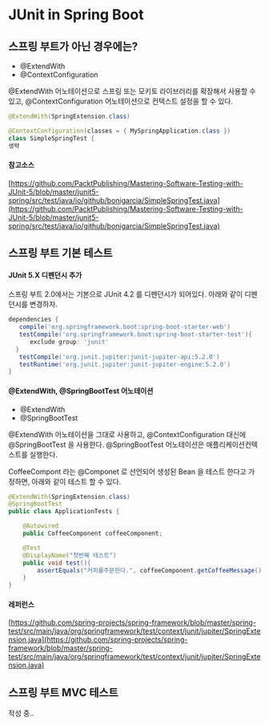 # JUnit in Spring Boot

## 스프링 부트가 아닌 경우에는?
- @ExtendWith 
- @ContextConfiguration

@ExtendWith 어노테이션으로 스프링 또는 모키토 라이브러리를 확장해서 사용할 수 있고, @ContextConfiguration 어노테이션으로 컨텍스트 설정을 할 수 있다.  

````java
@ExtendWith(SpringExtension.class)

@ContextConfiguration(classes = { MySpringApplication.class })
class SimpleSpringTest {
생략
````

#### 참고소스
[https://github.com/PacktPublishing/Mastering-Software-Testing-with-JUnit-5/blob/master/junit5-spring/src/test/java/io/github/bonigarcia/SimpleSpringTest.java](https://github.com/PacktPublishing/Mastering-Software-Testing-with-JUnit-5/blob/master/junit5-spring/src/test/java/io/github/bonigarcia/SimpleSpringTest.java)

## 스프링 부트 기본 테스트

#### JUnit 5.X 디펜던시 추가

스프링 부트 2.0에서는 기본으로 JUnit 4.2 를 디펜던시가 되어있다. 아래와 같이 디펜던시를 변경하자. 

````groovy
dependencies {  
   compile('org.springframework.boot:spring-boot-starter-web')  
   testCompile('org.springframework.boot:spring-boot-starter-test'){  
      exclude group: 'junit'  
  }  
   testCompile('org.junit.jupiter:junit-jupiter-api:5.2.0')  
   testRuntime('org.junit.jupiter:junit-jupiter-engine:5.2.0')  
}
````

#### @ExtendWith, @SpringBootTest 어노테이션
- @ExtendWith
- @SpringBootTest

@ExtendWith 어노테이션을 그대로 사용하고, @ContextConfiguration 대신에 @SpringBootTest 을 사용한다. @SpringBootTest 어노테이션은 애플리케이션컨텍스트를 실행한다. 

CoffeeCompont 라는 @Componet 로 선언되어 생성된 Bean 을 테스트 한다고 가정하면, 아래와 같이 테스트 할 수 있다. 

````java
@ExtendWith(SpringExtension.class)
@SpringBootTest
public class ApplicationTests {

	@Autowired
	public CoffeeComponent coffeeComponent;

	@Test
	@DisplayName("첫번째 테스트")
	public void test(){
		assertEquals("커피를주문한다.", coffeeComponent.getCoffeeMessage());
	}
}
````

#### 레퍼런스
[https://github.com/spring-projects/spring-framework/blob/master/spring-test/src/main/java/org/springframework/test/context/junit/jupiter/SpringExtension.java](https://github.com/spring-projects/spring-framework/blob/master/spring-test/src/main/java/org/springframework/test/context/junit/jupiter/SpringExtension.java)


## 스프링 부트 MVC 테스트

작성 중..




